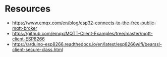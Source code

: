 # Resources

* https://www.emqx.com/en/blog/esp32-connects-to-the-free-public-mqtt-broker
* https://github.com/emqx/MQTT-Client-Examples/tree/master/mqtt-client-ESP8266
* https://arduino-esp8266.readthedocs.io/en/latest/esp8266wifi/bearssl-client-secure-class.html
